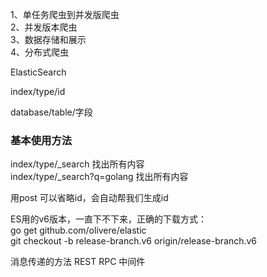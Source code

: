 
1、单任务爬虫到并发版爬虫  
2、并发版本爬虫   
3、数据存储和展示   
4、分布式爬虫  

ElasticSearch

index/type/id

database/table/字段

### 基本使用方法

index/type/_search 找出所有内容  
index/type/_search?q=golang 找出所有内容

用post 可以省略id，会自动帮我们生成id

ES用的v6版本，一直下不下来，正确的下载方式：  
go get github.com/olivere/elastic  
git checkout -b release-branch.v6 origin/release-branch.v6  

消息传递的方法
REST 
RPC 
中间件  
